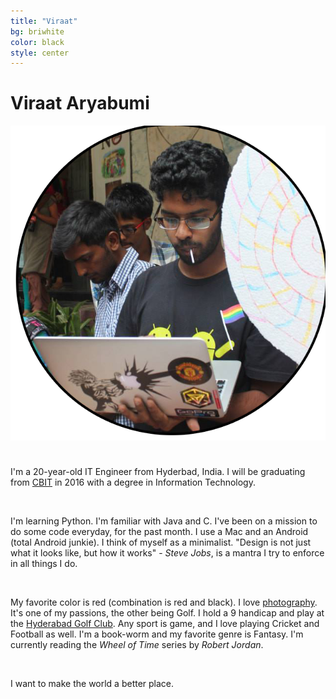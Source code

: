```yaml
---
title: "Viraat"
bg: briwhite
color: black
style: center
---
```


# Viraat Aryabumi

<span class="fa-stack subtlecircle" style="font-size:110px; background:rgba(255,255,255,0.1)">
        <img class="header-img" src="/img/Viraat_circle.png" alt="section icon" />
</span>

<br/>

I'm a 20-year-old IT Engineer from Hyderbad, India. I will be graduating from <a href="http://www.cbit.ac.in" target="_blank">CBIT</a> in 2016 with a degree in Information Technology.

<br/>

I'm learning Python. I'm familiar with Java and C. I've been on a mission to do some code everyday, for the past month. I use a Mac and an Android (total Android junkie). I think of myself as a minimalist. "Design is not just what it looks like, but how it works"  - *Steve Jobs*, is a mantra I try to enforce in all things I do. 

<br/>

My favorite color is red (combination is red and black). I love <a href="https://www.facebook.com/var7photography" target="_blank">photography</a>. It's one of my passions, the other being Golf. I hold a 9 handicap and play at the <a href="http://www.hyderabadgolfclub.co.in/HGA/Hyderabad_Golf_Club_Home.html" target="_blank">Hyderabad Golf Club</a>. Any sport is game, and I love playing Cricket and Football as well. I'm a book-worm and my favorite genre is Fantasy. I'm currently reading the *Wheel of Time* series by *Robert Jordan*. 

<br/>

I want to make the world a better place. 
